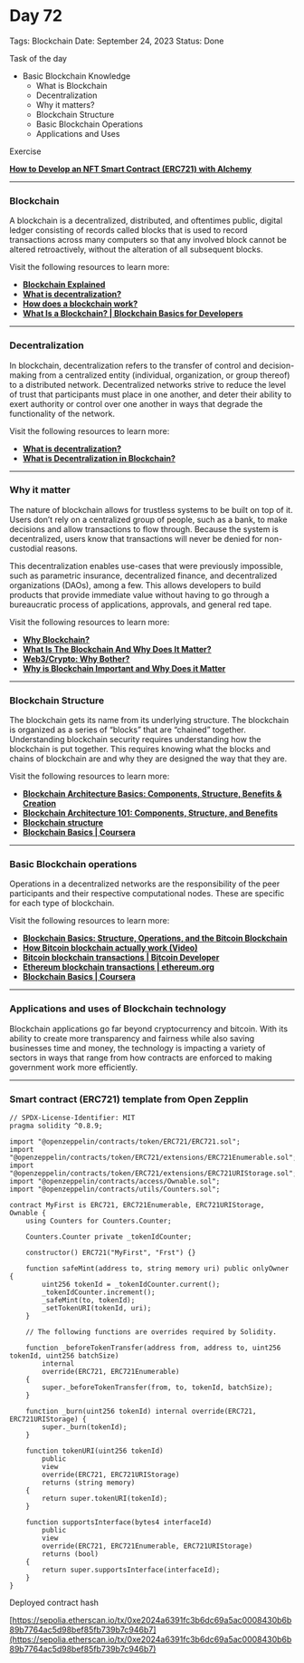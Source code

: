 # Day 72

Tags: Blockchain
Date: September 24, 2023
Status: Done

Task of the day

- Basic Blockchain Knowledge
    - What is Blockchain
    - Decentralization
    - Why it matters?
    - Blockchain Structure
    - Basic Blockchain Operations
    - Applications and Uses

Exercise

**[How to Develop an NFT Smart Contract (ERC721) with Alchemy](https://docs.alchemy.com/docs/how-to-develop-an-nft-smart-contract-erc721-with-alchemy)**

---

### Blockchain

A blockchain is a decentralized, distributed, and oftentimes public, digital ledger consisting of records called blocks that is used to record transactions across many computers so that any involved block cannot be altered retroactively, without the alteration of all subsequent blocks.

Visit the following resources to learn more:

- **[Blockchain Explained](https://www.investopedia.com/terms/b/blockchain.asp)**
- **[What is decentralization?](https://aws.amazon.com/blockchain/decentralization-in-blockchain/)**
- **[How does a blockchain work?](https://youtu.be/SSo_EIwHSd4)**
- **[What Is a Blockchain? | Blockchain Basics for Developers](https://youtu.be/4ff9esY_4aU)**

---

### Decentralization

In blockchain, decentralization refers to the transfer of control and decision-making from a centralized entity (individual, organization, or group thereof) to a distributed network. Decentralized networks strive to reduce the level of trust that participants must place in one another, and deter their ability to exert authority or control over one another in ways that degrade the functionality of the network.

Visit the following resources to learn more:

- **[What is decentralization?](https://aws.amazon.com/blockchain/decentralization-in-blockchain/)**
- **[What is Decentralization in Blockchain?](https://www.blockchain-council.org/blockchain/what-is-decentralization-in-blockchain/)**

---

### Why it matter

The nature of blockchain allows for trustless systems to be built on top of it. Users don’t rely on a centralized group of people, such as a bank, to make decisions and allow transactions to flow through. Because the system is decentralized, users know that transactions will never be denied for non-custodial reasons.

This decentralization enables use-cases that were previously impossible, such as parametric insurance, decentralized finance, and decentralized organizations (DAOs), among a few. This allows developers to build products that provide immediate value without having to go through a bureaucratic process of applications, approvals, and general red tape.

Visit the following resources to learn more:

- **[Why Blockchain?](https://www.blockchain.education/blockchain101/blockchain)**
- **[What Is The Blockchain And Why Does It Matter?](https://www.forbes.com/sites/theyec/2020/05/18/what-is-the-blockchain-and-why-does-it-matter/)**
- **[Web3/Crypto: Why Bother?](https://continuations.com/post/671863718643105792/web3crypto-why-bother)**
- **[Why is Blockchain Important and Why Does it Matter](https://www.simplilearn.com/tutorials/blockchain-tutorial/why-is-blockchain-important)**

---

### Blockchain Structure

The blockchain gets its name from its underlying structure. The blockchain is organized as a series of “blocks” that are “chained” together.
Understanding blockchain security requires understanding how the blockchain is put together. This requires knowing what the blocks and chains of blockchain are and why they are designed the way that they are.

Visit the following resources to learn more:

- **[Blockchain Architecture Basics: Components, Structure, Benefits & Creation](https://mlsdev.com/blog/156-how-to-build-your-own-blockchain-architecture)**
- **[Blockchain Architecture 101: Components, Structure, and Benefits](https://komodoplatform.com/en/academy/blockchain-architecture-101/)**
- **[Blockchain structure](https://resources.infosecinstitute.com/topic/blockchain-structure/)**
- **[Blockchain Basics | Coursera](https://www.coursera.org/lecture/blockchain-basics/blockchain-structure-5rj9Z)**

---

### Basic Blockchain operations

Operations in a decentralized networks are the responsibility of the peer participants and their respective computational nodes. These are specific for each type of blockchain.

Visit the following resources to learn more:

- **[Blockchain Basics: Structure, Operations, and the Bitcoin Blockchain](https://www.mlq.ai/blockchain-basics/)**
- **[How Bitcoin blockchain actually work (Video)](https://www.youtube.com/watch?v=bBC-nXj3Ng4)**
- **[Bitcoin blockchain transactions | Bitcoin Developer](https://developer.bitcoin.org/reference/transactions.html)**
- **[Ethereum blockchain transactions | ethereum.org](https://ethereum.org/en/developers/docs/transactions/)**
- **[Blockchain Basics | Coursera](https://www.coursera.org/lecture/blockchain-basics/basic-operations-OxILB)**

---

### Applications and uses of Blockchain technology

Blockchain applications go far beyond cryptocurrency and bitcoin. With its ability to create more transparency and fairness while also saving businesses time and money, the technology is impacting a variety of sectors in ways that range from how contracts are enforced to making government work more efficiently.

---

### Smart contract (ERC721) template from Open Zepplin

```solidity
// SPDX-License-Identifier: MIT
pragma solidity ^0.8.9;

import "@openzeppelin/contracts/token/ERC721/ERC721.sol";
import "@openzeppelin/contracts/token/ERC721/extensions/ERC721Enumerable.sol";
import "@openzeppelin/contracts/token/ERC721/extensions/ERC721URIStorage.sol";
import "@openzeppelin/contracts/access/Ownable.sol";
import "@openzeppelin/contracts/utils/Counters.sol";

contract MyFirst is ERC721, ERC721Enumerable, ERC721URIStorage, Ownable {
    using Counters for Counters.Counter;

    Counters.Counter private _tokenIdCounter;

    constructor() ERC721("MyFirst", "Frst") {}

    function safeMint(address to, string memory uri) public onlyOwner {
        uint256 tokenId = _tokenIdCounter.current();
        _tokenIdCounter.increment();
        _safeMint(to, tokenId);
        _setTokenURI(tokenId, uri);
    }

    // The following functions are overrides required by Solidity.

    function _beforeTokenTransfer(address from, address to, uint256 tokenId, uint256 batchSize)
        internal
        override(ERC721, ERC721Enumerable)
    {
        super._beforeTokenTransfer(from, to, tokenId, batchSize);
    }

    function _burn(uint256 tokenId) internal override(ERC721, ERC721URIStorage) {
        super._burn(tokenId);
    }

    function tokenURI(uint256 tokenId)
        public
        view
        override(ERC721, ERC721URIStorage)
        returns (string memory)
    {
        return super.tokenURI(tokenId);
    }

    function supportsInterface(bytes4 interfaceId)
        public
        view
        override(ERC721, ERC721Enumerable, ERC721URIStorage)
        returns (bool)
    {
        return super.supportsInterface(interfaceId);
    }
}
```

Deployed contract hash 

[https://sepolia.etherscan.io/tx/0xe2024a6391fc3b6dc69a5ac0008430b6b89b7764ac5d98bef85fb739b7c946b7](https://sepolia.etherscan.io/tx/0xe2024a6391fc3b6dc69a5ac0008430b6b89b7764ac5d98bef85fb739b7c946b7)